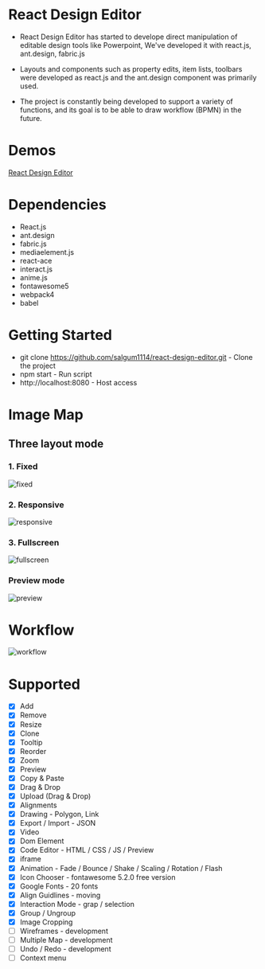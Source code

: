 # React Design Editor
- React Design Editor has started to develope direct manipulation of editable design tools like Powerpoint, We've developed it with react.js, ant.design, fabric.js

- Layouts and components such as property edits, item lists, toolbars were developed as react.js and the ant.design component was primarily used.

- The project is constantly being developed to support a variety of functions, and its goal is to be able to draw workflow (BPMN) in the future.

# Demos
[React Design Editor](https://salgum1114.github.io/react-design-editor/)

# Dependencies
- React.js
- ant.design
- fabric.js
- mediaelement.js
- react-ace
- interact.js
- anime.js
- fontawesome5
- webpack4
- babel

# Getting Started
- git clone https://github.com/salgum1114/react-design-editor.git - Clone the project
- npm start - Run script
- http://localhost:8080 - Host access

# Image Map
## Three layout mode
### 1. Fixed
![fixed](https://user-images.githubusercontent.com/19975642/47961458-b5627680-e04e-11e8-99e0-9d4276c4e9e5.PNG)

### 2. Responsive
![responsive](https://user-images.githubusercontent.com/19975642/47961459-b7c4d080-e04e-11e8-84b0-b4921270eddd.PNG)

### 3. Fullscreen
![fullscreen](https://user-images.githubusercontent.com/19975642/47961460-b98e9400-e04e-11e8-9df3-14f12edb3a5f.PNG)

### Preview mode
![preview](https://user-images.githubusercontent.com/19975642/47961461-babfc100-e04e-11e8-8f52-b5dd88e5a5b9.PNG)

# Workflow
![workflow](https://user-images.githubusercontent.com/19975642/47961462-bbf0ee00-e04e-11e8-9185-de5759f2463a.PNG)

# Supported
- [x] Add
- [x] Remove
- [x] Resize
- [x] Clone
- [x] Tooltip
- [x] Reorder
- [x] Zoom
- [x] Preview
- [x] Copy & Paste
- [x] Drag & Drop
- [x] Upload (Drag & Drop)
- [x] Alignments
- [x] Drawing - Polygon, Link
- [x] Export / Import - JSON
- [x] Video
- [x] Dom Element
- [x] Code Editor - HTML / CSS / JS / Preview
- [x] iframe
- [x] Animation - Fade / Bounce / Shake / Scaling / Rotation / Flash
- [x] Icon Chooser - fontawesome 5.2.0 free version
- [x] Google Fonts - 20 fonts
- [x] Align Guidlines - moving
- [x] Interaction Mode - grap / selection
- [x] Group / Ungroup
- [x] Image Cropping
- [ ] Wireframes - development
- [ ] Multiple Map - development
- [ ] Undo / Redo - development
- [ ] Context menu
